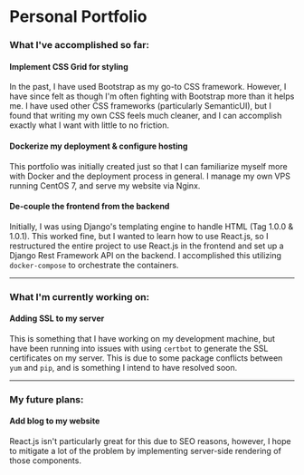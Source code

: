 Personal Portfolio
==================

### What I've accomplished so far:
#### Implement CSS Grid for styling

In the past, I have used Bootstrap as my go-to CSS framework. However, I have since felt as though I'm often fighting with Bootstrap more than it helps me. I have used other CSS frameworks (particularly SemanticUI), but I found that writing my own CSS feels much cleaner, and I can accomplish exactly what I want with little to no friction.

#### Dockerize my deployment & configure hosting

This portfolio was initially created just so that I can familiarize myself more with Docker and the deployment process in general. I manage my own VPS running CentOS 7, and serve my website via Nginx.

#### De-couple the frontend from the backend

Initially, I was using Django's templating engine to handle HTML (Tag 1.0.0 & 1.0.1). This worked fine, but I wanted to learn how to use React.js, so I restructured the entire project to use React.js in the frontend and set up a Django Rest Framework API on the backend. I accomplished this utilizing `docker-compose` to orchestrate the containers.

---

### What I'm currently working on:
#### Adding SSL to my server

This is something that I have working on my development machine, but have been running into issues with using `certbot` to generate the SSL certificates on my server. This is due to some package conflicts between `yum` and `pip`, and is something I intend to have resolved soon.

---

### My future plans:
#### Add blog to my website

React.js isn't particularly great for this due to SEO reasons, however, I hope to mitigate a lot of the problem by implementing server-side rendering of those components.
